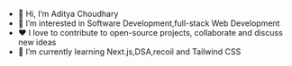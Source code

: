 - 👋 Hi, I’m Aditya Choudhary 
- 👀 I’m interested in Software Development,full-stack Web Development
- ❤️ I love to contribute to open-source projects, collaborate and discuss new ideas 
- 🌱 I’m currently learning Next.js,DSA,recoil and Tailwind CSS

<!---
chow870/chow870 is a ✨ special ✨ repository because its `README.md` (this file) appears on your GitHub profile.
You can click the Preview link to take a look at your changes.
--->
